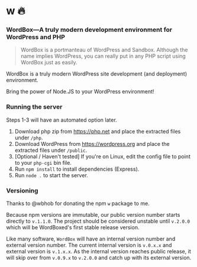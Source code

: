 # w 🔥

### WordBox—A truly modern development environment for WordPress and PHP

> WordBox is a portmanteau of WordPress and Sandbox. Although the name implies WordPress, you can really put in any PHP script using WordBox just as easily.

WordBox is a truly modern WordPress site development (and deployment) environment.

Bring the power of Node.JS to your WordPress environment!

### Running the server

Steps 1-3 will have an automated option later.

1. Download php zip from https://php.net and place the extracted files under `/php`.
2. Download WordPress from https://wordpress.org and place the extracted files under `/public`.
3. [Optional / Haven't tested] If you're on Linux, edit the config file to point to your `php-cgi` bin file.
4. Run `npm install` to install dependencies (Express).
5. Run `node .` to start the server.

### Versioning

Thanks to @wbhob for donating the npm `w` package to me.

Because npm versions are immutable, our public version number starts directly to `v.1.1.0`. The project should be considered unstable until `v.2.0.0` which will be WordBoxed's first stable release version.

Like many software, `WordBox` will have an internal version number and external version number. The current internal version is `v.0.x.x` and external version is `v.1.x.x`. As the internal version reaches public release, it will skip over from `v.0.9.x` to `v.2.0.0` and catch up with its external version.